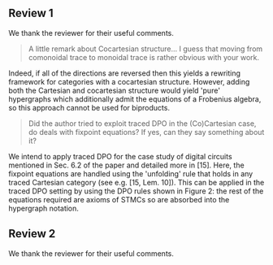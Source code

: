 ## Review 1

We thank the reviewer for their useful comments.


> A little remark about Cocartesian structure... I guess that moving from comonoidal trace to monoidal trace is rather obvious with your work.

Indeed, if all of the directions are reversed then this yields a rewriting framework for categories with a cocartesian structure.
However, adding both the Cartesian and cocartesian structure would yield 'pure' hypergraphs which additionally admit the equations of a Frobenius algebra, so this approach cannot be used for biproducts.

> Did the author tried to exploit traced DPO in the (Co)Cartesian case, do deals
> with fixpoint equations? If yes, can they say something about it?

We intend to apply traced DPO for the case study of digital circuits mentioned in Sec. 6.2 of the paper and detailed more in [15].
Here, the fixpoint equations are handled using the 'unfolding' rule that holds in any traced Cartesian category (see e.g. [15, Lem. 10]).
This can be applied in the traced DPO setting by using the DPO rules shown in Figure 2: the rest of the equations required are axioms of STMCs so are absorbed into the hypergraph notation.

## Review 2

We thank the reviewer for their useful comments.
